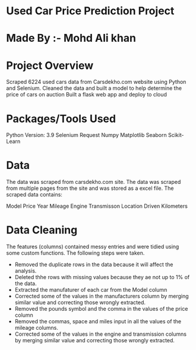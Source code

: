 # Used Car Price Prediction Project

# Made By :- Mohd Ali khan


# Project Overview

Scraped 6224 used cars data from Carsdekho.com website using Python and Selenium.
Cleaned the data and built a model to help determine the price of cars on auction
Built a flask web app and deploy to cloud
# Packages/Tools Used
Python Version: 3.9
Selenium
Request
Numpy
Matplotlib
Seaborn
Scikit-Learn
# Data
The data was scraped from carsdekho.com site. The data was scraped from multiple pages from the site and was stored as a excel file. The scraped data contains:

Model
Price
Year
Mileage
Engine
Transmisson
Location
Driven Kilometers

# Data Cleaning
The features (columns) contained messy entries and were tidied using some custom functions. The following steps were taken.

- Removed the duplicate rows in the data because it will affect the analysis.
- Deleted thhe rows with missing values because they ae not up to 1% of the data.
- Extracted the manufaturer of each car from the Model column
- Corrected some of the values in the manufacturers column by merging similar value and correcting those wrongly extracted.
- Removed the pounds symbol and the comma in the values of the price column
- Removed the commas, space and miles input in all the values of the mileage columns.
- Corrected some of the values in the engine and transmission columns by merging similar value and correcting those wrongly extracted.
